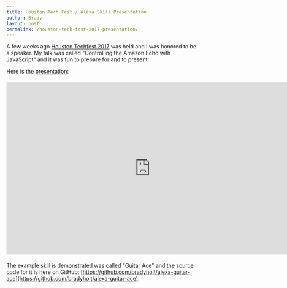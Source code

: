 ```yaml
---
title: Houston Tech Fest / Alexa Skill Presentation
author: Brady
layout: post
permalink: /houston-tech-fest-2017-presentation/
---
```



A few weeks ago [Houston Techfest 2017](http://www.houstontechfest.com/) was held and I was honored to be a speaker.  My talk was called "Controlling the Amazon Echo with JavaScript" and it was fun to prepare for and to present!

Here is the [presentation](https://docs.google.com/presentation/d/1FVZNNydOBIe7JOPXx-Zrf1ZqAA8gOzIdFVuJvVtkzRo/edit?usp=sharing):

<div style="margin: 20px 0 20px 0;">
    <iframe src="https://docs.google.com/presentation/d/1FVZNNydOBIe7JOPXx-Zrf1ZqAA8gOzIdFVuJvVtkzRo/embed?start=false&loop=false&delayms=3000" frameborder="0" width="750" height="450" allowfullscreen="true" mozallowfullscreen="true" webkitallowfullscreen="true"></iframe>
</div>

The example skill is demonstrated was called "Guitar Ace" and the source code for it is here on GitHub: [https://github.com/bradyholt/alexa-guitar-ace](https://github.com/bradyholt/alexa-guitar-ace).
